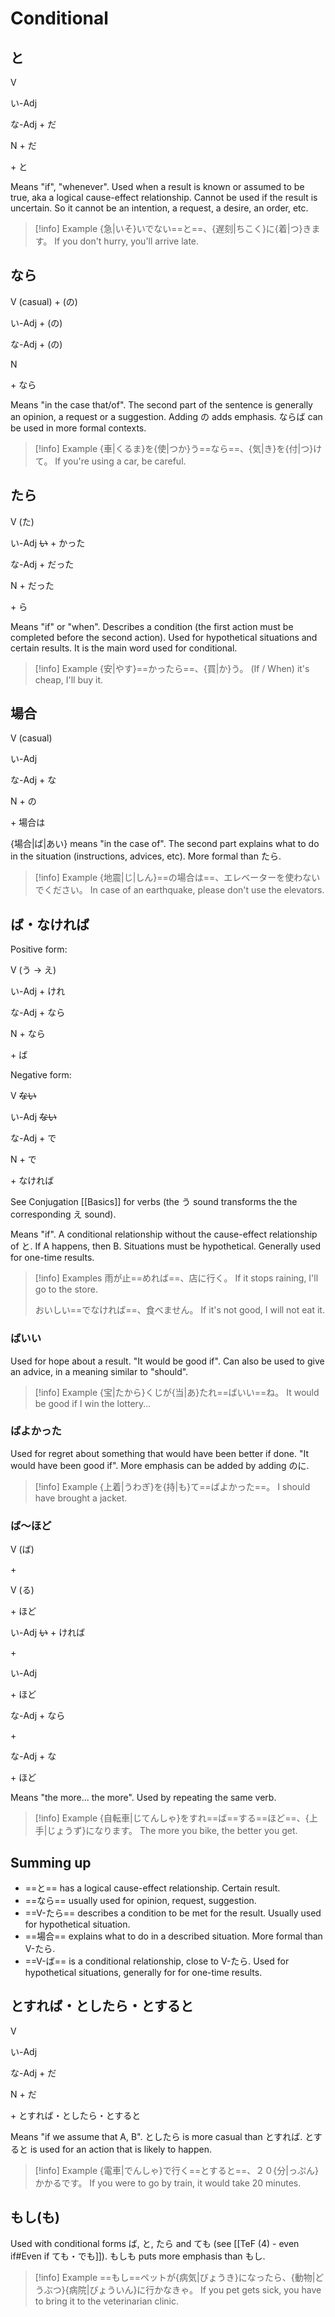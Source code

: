 # Conditional

## と

<div class="usage">
<div class="left">
	<p><span class="box">V</span></p>
	<p><span class="box">い-Adj</span></p>
	<p><span class="box">な-Adj + だ</span></p>
	<p><span class="box">N + だ</span></p>
</div>
	<p class="right">+ と</p>
</div>

Means "if", "whenever". Used when a result is known or assumed to be true, aka a logical cause-effect relationship. Cannot be used if the result is uncertain. So it cannot be an intention, a request, a desire, an order, etc.

> [!info] Example
> {急|いそ}いでない==と==、{遅刻|ちこく}に{着|つ}きます。
> If you don't hurry, you'll arrive late.

## なら

<div class="usage">
<div class="left">
	<p><span class="box">V (casual) + (の)</span></p>
	<p><span class="box">い-Adj + (の)</span></p>
	<p><span class="box">な-Adj + (の)</span></p>
	<p><span class="box">N</span></p>
</div>
	<p class="right">+ なら</p>
</div>

Means "in the case that/of". The second part of the sentence is generally an opinion, a request or a suggestion.
Adding の adds emphasis. ならば can be used in more formal contexts.

> [!info] Example
> {車|くるま}を{使|つか}う==なら==、{気|き}を{付|つ}けて。
> If you're using a car, be careful.

## たら

<div class="usage">
<div class="left">
	<p><span class="box">V (た)</span></p>
	<p><span class="box">い-Adj <strike>い</strike> + かった</span></p>
	<p><span class="box">な-Adj + だった</span></p>
	<p><span class="box">N + だった</span></p>
</div>
	<p class="right">+ ら</p>
</div>

Means "if" or "when". Describes a condition (the first action must be completed before the second action). Used for hypothetical situations and certain results. It is the main word used for conditional.

> [!info] Example
> {安|やす}==かったら==、{買|か}う。
> (If / When) it's cheap, I'll buy it.

## 場合

<div class="usage">
<div class="left">
	<p><span class="box">V (casual)</span></p>
	<p><span class="box">い-Adj</span></p>
	<p><span class="box">な-Adj + な</span></p>
	<p><span class="box">N + の</span></p>
</div>
	<p class="right">+ 場合は</p>
</div>

{場合|ば|あい} means "in the case of". The second part explains what to do in the situation (instructions, advices, etc). More formal than たら.

> [!info] Example
> {地震|じ|しん}==の場合は==、エレベーターを使わないでください。
> In case of an earthquake, please don't use the elevators.

## ば・なければ

Positive form:
<div class="usage">
<div class="left">
	<p><span class="box">V (う -> え)</span></p>
	<p><span class="box">い-Adj + けれ</span></p>
	<p><span class="box">な-Adj + なら</span></p>
	<p><span class="box">N + なら</span></p>
</div>
	<p class="right">+ ば</p>
</div>

Negative form:
<div class="usage">
<div class="left">
	<p><span class="box">V <strike>ない</strike></span></p>
	<p><span class="box">い-Adj <strike>ない</strike></span></p>
	<p><span class="box">な-Adj + で</span></p>
	<p><span class="box">N + で</span></p>
</div>
	<p class="right">+ なければ</p>
</div>

See Conjugation [[Basics]] for verbs (the う sound transforms the the corresponding え sound).

Means "if". A conditional relationship without the cause-effect relationship of と.
If A happens, then B. Situations must be hypothetical. Generally used for one-time results.

> [!info] Examples
> 雨が止==めれば==、店に行く。
> If it stops raining, I'll go to the store.
> 
> おいしい==でなければ==、食べません。
> If it's not good, I will not eat it.

### ばいい

Used for hope about a result. "It would be good if".
Can also be used to give an advice, in a meaning similar to "should".

> [!info] Example
> {宝|たから}くじが{当|あ}たれ==ばいい==ね。
> It would be good if I win the lottery...
> 
> 

### ばよかった

Used for regret about something that would have been better if done. "It would have been good if".
More emphasis can be added by adding のに.

> [!info] Example
> {上着|うわぎ}を{持|も}て==ばよかった==。
> I should have brought a jacket.

### ば～ほど

<div class="usage">
<div class="">
	<p><span class="box">V (ば)</span></p>
</div>
	<p class="r"> + </p>
<div class="">
	<p><span class="box">V (る)</span></p>
</div>
	<p class="r">+ ほど</p>
</div>
<div class="usage">
<div class="">
	<p><span class="box">い-Adj <strike>い</strike> + ければ</span></p>
</div>
	<p class="r"> + </p>
<div class="">
	<p><span class="box">い-Adj</span></p>
</div>
	<p class="r">+ ほど</p>
</div>
<div class="usage">
<div class="">
	<p><span class="box">な-Adj + なら</span></p>
</div>
	<p class="r"> + </p>
<div class="">
	<p><span class="box">な-Adj + な</span></p>
</div>
	<p class="r">+ ほど</p>
</div>

Means "the more... the more". Used by repeating the same verb.

> [!info] Example
> {自転車|じてんしゃ}をすれ==ば==する==ほど==、{上手|じょうず}になります。
> The more you bike, the better you get.

## Summing up

* ==と== has a logical cause-effect relationship. Certain result.
* ==なら== usually used for opinion, request, suggestion.
* ==V-たら== describes a condition to be met for the result. Usually used for hypothetical situation.
* ==場合== explains what to do in a described situation. More formal than V-たら.
* ==V-ば== is a conditional relationship, close to V-たら. Used for hypothetical situations, generally for for one-time results.

## とすれば・としたら・とすると

<div class="usage">
<div class="left">
	<p><span class="box">V</span></p>
	<p><span class="box">い-Adj</span></p>
	<p><span class="box">な-Adj + だ</span></p>
	<p><span class="box">N + だ</span></p>
</div>
	<p class="right">+ とすれば・としたら・とすると</p>
</div>

Means "if we assume that A, B".
としたら is more casual than とすれば.
とすると is used for an action that is likely to happen.

> [!info] Example
> {電車|でんしゃ}で行く==とすると==、２０{分|っぷん}かかるです。
> If you were to go by train, it would take 20 minutes.

## もし(も)

Used with conditional forms ば, と, たら and ても (see [[TeF (4) - even if#Even if ても・でも]]).
もしも puts more emphasis than もし.

> [!info] Example
> ==もし==ペットが{病気|びょうき}になったら、{動物|どうぶつ}{病院|びょういん}に行かなきゃ。
> If you pet gets sick, you have to bring it to the veterinarian clinic.
